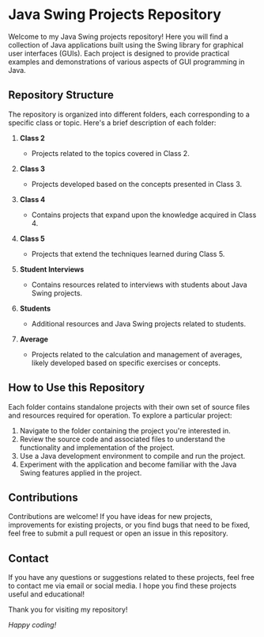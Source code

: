 # Java Swing Projects Repository

Welcome to my Java Swing projects repository! Here you will find a collection of Java applications built using the Swing library for graphical user interfaces (GUIs). Each project is designed to provide practical examples and demonstrations of various aspects of GUI programming in Java.

## Repository Structure

The repository is organized into different folders, each corresponding to a specific class or topic. Here's a brief description of each folder:

1. **Class 2**
   - Projects related to the topics covered in Class 2.

2. **Class 3**
   - Projects developed based on the concepts presented in Class 3.

3. **Class 4**
   - Contains projects that expand upon the knowledge acquired in Class 4.

4. **Class 5**
   - Projects that extend the techniques learned during Class 5.

5. **Student Interviews**
   - Contains resources related to interviews with students about Java Swing projects.

6. **Students**
   - Additional resources and Java Swing projects related to students.

7. **Average**
   - Projects related to the calculation and management of averages, likely developed based on specific exercises or concepts.

## How to Use this Repository

Each folder contains standalone projects with their own set of source files and resources required for operation. To explore a particular project:

1. Navigate to the folder containing the project you're interested in.
2. Review the source code and associated files to understand the functionality and implementation of the project.
3. Use a Java development environment to compile and run the project.
4. Experiment with the application and become familiar with the Java Swing features applied in the project.

## Contributions

Contributions are welcome! If you have ideas for new projects, improvements for existing projects, or you find bugs that need to be fixed, feel free to submit a pull request or open an issue in this repository.

## Contact

If you have any questions or suggestions related to these projects, feel free to contact me via email or social media. I hope you find these projects useful and educational!

Thank you for visiting my repository!

*Happy coding!*
